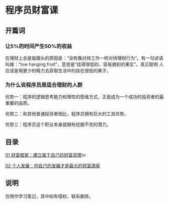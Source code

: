 # 程序员财富课

## 开篇词

### 让5%的时间产生50%的收益

在理财上总是栽跟头的原因是：“没有像对待工作一样对待理财行为”。有一句谚语叫做：“low hanging fruit”，意思是“挂得很低的、容易摘到的果实”。真正聪明
人应该是用更少的精力去获取生活中的挂在很低的果子。

### 为什么说程序员是适合理财的人群

优势一：程序的逻辑思考能力和理性的思维方式，正是成为一个成功的投资者的最重要的品质。

优势二：和其他普通投资者相比，程序员拥有巨大的工具优势。

优势三：程序员这个职业本身就拥有挖掘不完的潜力。

## 目录

[01 财富框架：建立属于自己的财富双塔](./chapter01/note.md)\n

[02 个人发展：你自己的发展才是最大的财富源泉](./chapter02/note.md)

## 说明

仅用作学习笔记，其中如有侵权，联系删除。
